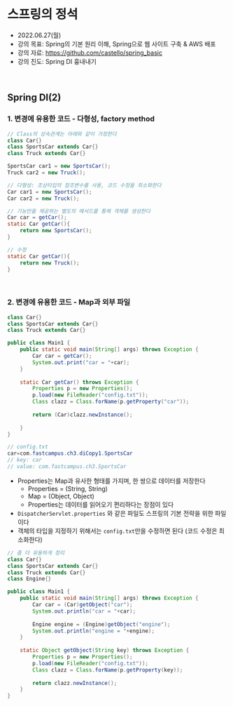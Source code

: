 
# 스프링의 정석
- 2022.06.27(월)
- 강의 목표: Spring의 기본 원리 이해, Spring으로 웹 사이트 구축 & AWS 배포
- 강의 자료: https://github.com/castello/spring_basic
- 강의 진도: Spring DI 흉내내기
<br>

## Spring DI(2)
### 1. 변경에 유용한 코드 - 다형성, factory method
```java
// Class의 상속관계는 아래와 같이 가정한다
class Car{}
class SportsCar extends Car{}
class Truck extends Car{}
```
```java
SportsCar car1 = new SportsCar();
Truck car2 = new Truck();
```
```java
// 다형성: 조상타입의 참조변수를 사용, 코드 수정을 최소화한다
Car car1 = new SportsCar();
Car car2 = new Truck();
```
```java
// 기능만을 제공하는 별도의 메서드를 통해 객체를 생성한다
Car car = getCar();
static Car getCar(){
    return new SportsCar();
}

// 수정
static Car getCar(){
    return new Truck();
}
```

<br>

### 2. 변경에 유용한 코드 - Map과 외부 파일
```java
class Car{}
class SportsCar extends Car{}
class Truck extends Car{}

public class Main1 {
	public static void main(String[] args) throws Exception {
		Car car = getCar();
		System.out.print("car = "+car);
	}
	
	static Car getCar() throws Exception {
		Properties p = new Properties();
		p.load(new FileReader("config.txt"));
		Class clazz = Class.forName(p.getProperty("car"));
		
		return (Car)clazz.newInstance();
		
	}
}

```
```java
// config.txt
car=com.fastcampus.ch3.diCopy1.SportsCar
// key: car
// value: com.fastcampus.ch3.SportsCar
```
- Properties는 Map과 유사한 형태를 가지며, 한 쌍으로 데이터를 저장한다
    - Properties = (String, String)
    - Map = (Object, Object)
    - Properties는 데이터를 읽어오기 편리하다는 장점이 있다
- `DispatcherServlet.properties` 와 같은 파일도 스프링의 기본 전략을 위한 파일이다
- 객체의 타입을 지정하기 위해서는 `config.txt`만을 수정하면 된다 (코드 수정은 최소화한다)

```java
// 좀 더 유용하게 정리 
class Car{}
class SportsCar extends Car{}
class Truck extends Car{}
class Engine{}

public class Main1 {
	public static void main(String[] args) throws Exception {
		Car car = (Car)getObject("car");
		System.out.println("car = "+car);
		
		Engine engine = (Engine)getObject("engine");
		System.out.println("engine = "+engine);
	}
	
	static Object getObject(String key) throws Exception {
		Properties p = new Properties();
		p.load(new FileReader("config.txt"));
		Class clazz = Class.forName(p.getProperty(key));
		
		return clazz.newInstance();
	}
}
```